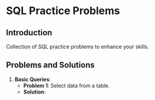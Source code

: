 # SQL Practice Problems

## Introduction
Collection of SQL practice problems to enhance your skills.

## Problems and Solutions

1. **Basic Queries**:
   - **Problem 1**: Select data from a table.
   - **Solution**: